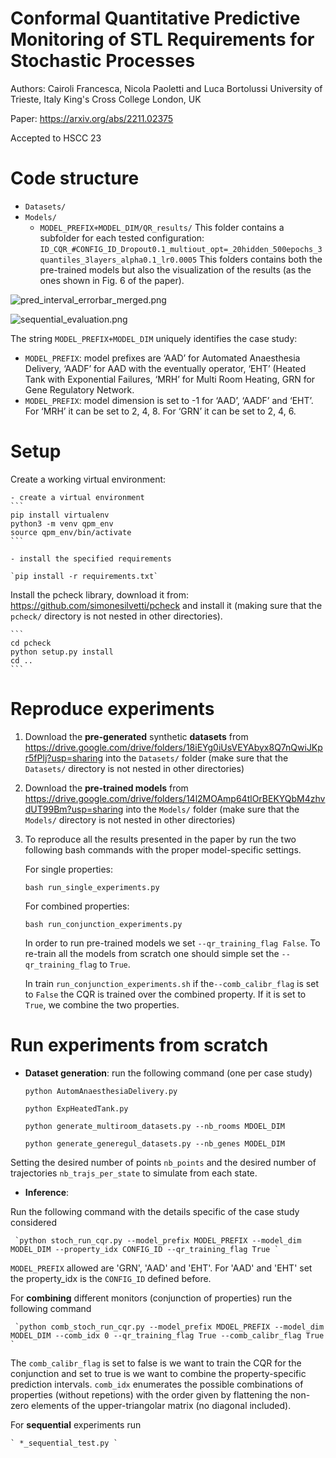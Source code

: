 # Conformal Quantitative Predictive Monitoring of STL Requirements for Stochastic Processes


Authors: Cairoli Francesca, Nicola Paoletti and Luca Bortolussi
University of Trieste, Italy
King's Cross College London, UK

Paper: https://arxiv.org/abs/2211.02375

Accepted to HSCC 23


# Code structure
- `Datasets/`
- `Models/`
    - `MODEL_PREFIX+MODEL_DIM/QR_results/` 
        This folder contains a subfolder for each tested configuration:
                `ID_CQR_#CONFIG_ID_Dropout0.1_multiout_opt=_20hidden_500epochs_3quantiles_3layers_alpha0.1_lr0.0005`
            This folders contains both the pre-trained models but also the visualization of the results (as the ones shown in Fig. 6 of the paper).
            
![pred_interval_errorbar_merged.png](https://paper-attachments.dropboxusercontent.com/s_DA8D097E86304DE5F96E09771849284B05AB48EC7B955DA117AA1A2D276BF503_1675701233858_pred_interval_errorbar_merged.png)

![sequential_evaluation.png](https://paper-attachments.dropboxusercontent.com/s_DA8D097E86304DE5F96E09771849284B05AB48EC7B955DA117AA1A2D276BF503_1675701816682_sequential_evaluation.png)


The string `MODEL_PREFIX+MODEL_DIM` uniquely identifies the case study:

- `MODEL_PREFIX`: model prefixes are ‘AAD’ for Automated Anaesthesia Delivery, ‘AADF’ for AAD with the eventually operator, ‘EHT’ (Heated Tank with Exponential Failures, ‘MRH’ for Multi Room Heating, GRN for Gene Regulatory Network.
- `MODEL_PREFIX`: model dimension is set to -1 for ‘AAD’, ‘AADF’ and ‘EHT’. For ‘MRH’ it can be set to 2, 4, 8. For ‘GRN’ it can be set to 2, 4, 6. 

# Setup


Create a working virtual environment:

    - create a virtual environment
    ```
    pip install virtualenv
    python3 -m venv qpm_env
    source qpm_env/bin/activate
    ```
    
    - install the specified requirements
    
    `pip install -r requirements.txt`
    

Install the pcheck library, download it from: https://github.com/simonesilvetti/pcheck and install it (making sure that the `pcheck/` directory is not nested in other directories).

    ```
    cd pcheck
    python setup.py install
    cd ..
    ```
    
# Reproduce experiments


1. Download the **pre-generated** synthetic **datasets** from https://drive.google.com/drive/folders/18iEYg0iUsVEYAbyx8Q7nQwiJKpr5fPlj?usp=sharing into the `Datasets/` folder (make sure that the `Datasets/` directory is not nested in other directories)
2. Download the **pre-trained models** from https://drive.google.com/drive/folders/14l2MOAmp64tlOrBEKYQbM4zhvdUT99Bm?usp=sharing into the `Models/` folder (make sure that the `Models/` directory is not nested in other directories)
3. To reproduce all the results presented in the paper by run the two following bash commands with the proper model-specific settings.


    For single properties: 
    
     `bash run_single_experiments.py `
    
    For combined properties:
    
    `bash run_conjunction_experiments.py `


    In order to run pre-trained models we set `--qr_training_flag False`. To re-train all the models from scratch one should simple set the `--qr_training_flag` to `True`.
    
    In train `run_conjunction_experiments.sh` if the`--comb_calibr_flag` is set to `False` the CQR is trained over the combined property. If it is set to `True`, we combine the two properties.


# Run experiments from scratch
- **Dataset generation**: run the following command (one per case study)

    `python AutomAnaesthesiaDelivery.py `
    
    `python ExpHeatedTank.py`
    
    `python generate_multiroom_datasets.py --nb_rooms MDOEL_DIM`
    
    `python generate_generegul_datasets.py --nb_genes MODEL_DIM`

Setting the desired number of points `nb_points` and the desired number of trajectories `nb_trajs_per_state` to simulate from each state.


- **Inference**:

Run the following command with the details specific of the case study considered

     `python stoch_run_cqr.py --model_prefix MODEL_PREFIX --model_dim MODEL_DIM --property_idx CONFIG_ID --qr_training_flag True `

`MODEL_PREFIX` allowed are 'GRN', 'AAD' and 'EHT'. For 'AAD' and 'EHT' set the property_idx is the `CONFIG_ID` defined before.

For **combining** different monitors (conjunction of properties) run the following command

     `python comb_stoch_run_cqr.py --model_prefix MDOEL_PREFIX --model_dim MODEL_DIM --comb_idx 0 --qr_training_flag True --comb_calibr_flag True `

The `comb_calibr_flag` is set to false is we want to train the CQR for the conjunction and set to true is we want to combine the property-specific prediction intervals. `comb_idx` enumerates the possible combinations of properties (without repetions) with the order given by flattening the non-zero elements of the upper-triangolar matrix (no diagonal included).

For **sequential** experiments run

    ` *_sequential_test.py `
